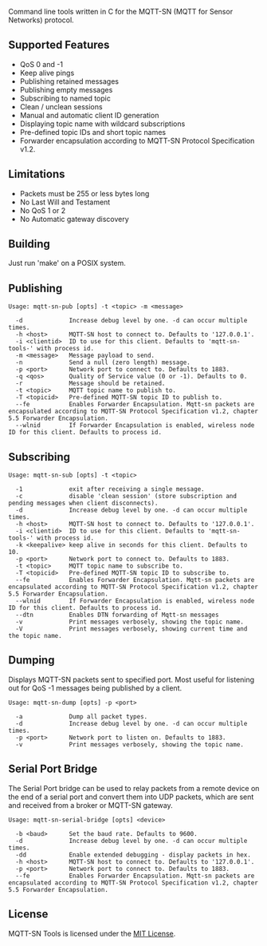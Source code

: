 Command line tools written in C for the MQTT-SN (MQTT for Sensor Networks) protocol.

Supported Features
------------------

- QoS 0 and -1
- Keep alive pings
- Publishing retained messages
- Publishing empty messages
- Subscribing to named topic
- Clean / unclean sessions
- Manual and automatic client ID generation
- Displaying topic name with wildcard subscriptions
- Pre-defined topic IDs and short topic names
- Forwarder encapsulation according to MQTT-SN Protocol Specification v1.2.


Limitations
-----------

- Packets must be 255 or less bytes long
- No Last Will and Testament
- No QoS 1 or 2
- No Automatic gateway discovery


Building
--------

Just run 'make' on a POSIX system.


Publishing
----------

    Usage: mqtt-sn-pub [opts] -t <topic> -m <message>

      -d             Increase debug level by one. -d can occur multiple times.
      -h <host>      MQTT-SN host to connect to. Defaults to '127.0.0.1'.
      -i <clientid>  ID to use for this client. Defaults to 'mqtt-sn-tools-' with process id.
      -m <message>   Message payload to send.
      -n             Send a null (zero length) message.
      -p <port>      Network port to connect to. Defaults to 1883.
      -q <qos>       Quality of Service value (0 or -1). Defaults to 0.
      -r             Message should be retained.
      -t <topic>     MQTT topic name to publish to.
      -T <topicid>   Pre-defined MQTT-SN topic ID to publish to.
      --fe           Enables Forwarder Encapsulation. Mqtt-sn packets are encapsulated according to MQTT-SN Protocol Specification v1.2, chapter 5.5 Forwarder Encapsulation.
      --wlnid        If Forwarder Encapsulation is enabled, wireless node ID for this client. Defaults to process id.


Subscribing
-----------

    Usage: mqtt-sn-sub [opts] -t <topic>

      -1             exit after receiving a single message.
      -c             disable 'clean session' (store subscription and pending messages when client disconnects).
      -d             Increase debug level by one. -d can occur multiple times.
      -h <host>      MQTT-SN host to connect to. Defaults to '127.0.0.1'.
      -i <clientid>  ID to use for this client. Defaults to 'mqtt-sn-tools-' with process id.
      -k <keepalive> keep alive in seconds for this client. Defaults to 10.
      -p <port>      Network port to connect to. Defaults to 1883.
      -t <topic>     MQTT topic name to subscribe to.
      -T <topicid>   Pre-defined MQTT-SN topic ID to subscribe to.
      --fe           Enables Forwarder Encapsulation. Mqtt-sn packets are encapsulated according to MQTT-SN Protocol Specification v1.2, chapter 5.5 Forwarder Encapsulation.
      --wlnid        If Forwarder Encapsulation is enabled, wireless node ID for this client. Defaults to process id.
      --dtn          Enables DTN forwarding of Mqtt-sn messages
      -v             Print messages verbosely, showing the topic name.
      -V             Print messages verbosely, showing current time and the topic name.


Dumping
-------

Displays MQTT-SN packets sent to specified port.
Most useful for listening out for QoS -1 messages being published by a client.

    Usage: mqtt-sn-dump [opts] -p <port>

      -a             Dump all packet types.
      -d             Increase debug level by one. -d can occur multiple times.
      -p <port>      Network port to listen on. Defaults to 1883.
      -v             Print messages verbosely, showing the topic name.


Serial Port Bridge
------------------

The Serial Port bridge can be used to relay packets from a remote device on the end of a
serial port and convert them into UDP packets, which are sent and received from a broker
or MQTT-SN gateway.

    Usage: mqtt-sn-serial-bridge [opts] <device>

      -b <baud>      Set the baud rate. Defaults to 9600.
      -d             Increase debug level by one. -d can occur multiple times.
      -dd            Enable extended debugging - display packets in hex.
      -h <host>      MQTT-SN host to connect to. Defaults to '127.0.0.1'.
      -p <port>      Network port to connect to. Defaults to 1883.
      --fe           Enables Forwarder Encapsulation. Mqtt-sn packets are encapsulated according to MQTT-SN Protocol Specification v1.2, chapter 5.5 Forwarder Encapsulation.


License
-------

MQTT-SN Tools is licensed under the [MIT License].



[MIT License]: http://opensource.org/licenses/MIT
